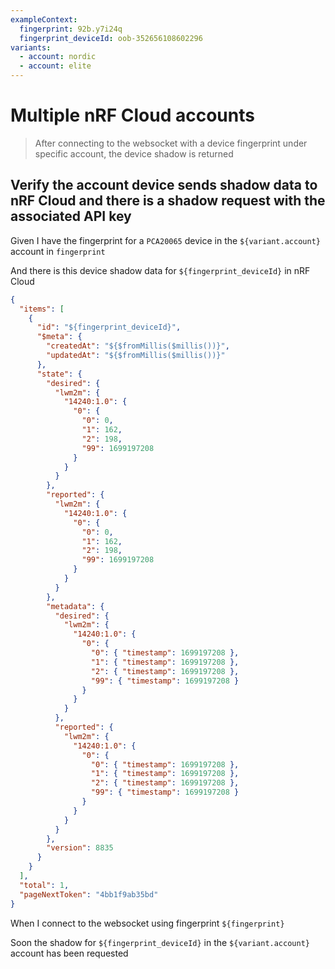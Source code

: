 ```yaml
---
exampleContext:
  fingerprint: 92b.y7i24q
  fingerprint_deviceId: oob-352656108602296
variants:
  - account: nordic
  - account: elite
---
```


# Multiple nRF Cloud accounts

> After connecting to the websocket with a device fingerprint under specific
> account, the device shadow is returned

## Verify the account device sends shadow data to nRF Cloud and there is a shadow request with the associated API key

Given I have the fingerprint for a `PCA20065` device in the `${variant.account}`
account in `fingerprint`

And there is this device shadow data for `${fingerprint_deviceId}` in nRF Cloud

```json
{
  "items": [
    {
      "id": "${fingerprint_deviceId}",
      "$meta": {
        "createdAt": "${$fromMillis($millis())}",
        "updatedAt": "${$fromMillis($millis())}"
      },
      "state": {
        "desired": {
          "lwm2m": {
            "14240:1.0": {
              "0": {
                "0": 0,
                "1": 162,
                "2": 198,
                "99": 1699197208
              }
            }
          }
        },
        "reported": {
          "lwm2m": {
            "14240:1.0": {
              "0": {
                "0": 0,
                "1": 162,
                "2": 198,
                "99": 1699197208
              }
            }
          }
        },
        "metadata": {
          "desired": {
            "lwm2m": {
              "14240:1.0": {
                "0": {
                  "0": { "timestamp": 1699197208 },
                  "1": { "timestamp": 1699197208 },
                  "2": { "timestamp": 1699197208 },
                  "99": { "timestamp": 1699197208 }
                }
              }
            }
          },
          "reported": {
            "lwm2m": {
              "14240:1.0": {
                "0": {
                  "0": { "timestamp": 1699197208 },
                  "1": { "timestamp": 1699197208 },
                  "2": { "timestamp": 1699197208 },
                  "99": { "timestamp": 1699197208 }
                }
              }
            }
          }
        },
        "version": 8835
      }
    }
  ],
  "total": 1,
  "pageNextToken": "4bb1f9ab35bd"
}
```

When I connect to the websocket using fingerprint `${fingerprint}`

Soon the shadow for `${fingerprint_deviceId}` in the `${variant.account}`
account has been requested
